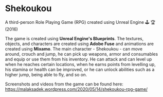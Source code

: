 # Shekoukou
A third-person Role Playing Game (RPG) created using Unreal Engine 🕹 🏆 (2016)

The game is created using **Unreal Engine's Blueprints**. The textures, objects, and characters are created using **Adobe Fuse** and animations are created using **Mixamo**. The main character - Shekoukou - can move around, crouch and jump, he can pick up weapons, armor and consumables and equip or use them from his inventory. He can attack and can level up when he reaches certain locations, when he earns points from levelling up, his stamina or health can be improved, or he can unlock abilities such as a higher jump, being able to fly, and so on.

Screenshots and videos from the game can be found here: https://malaksadek.wordpress.com/2020/05/14/shekoukou-rpg-game/
